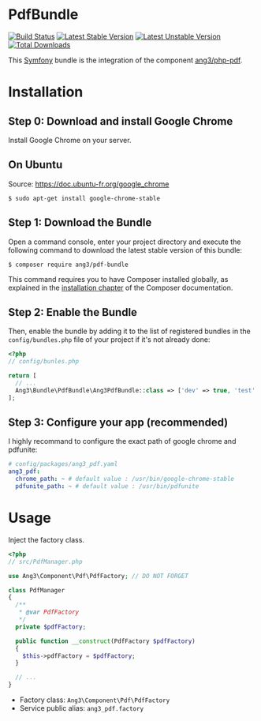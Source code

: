 PdfBundle
==============================

[![Build Status](https://travis-ci.org/Ang3/PdfBundle.svg?branch=master)](https://travis-ci.org/Ang3/PdfBundle) [![Latest Stable Version](https://poser.pugx.org/ang3/pdf-bundle/v/stable)](https://packagist.org/packages/ang3/pdf-bundle) [![Latest Unstable Version](https://poser.pugx.org/ang3/pdf-bundle/v/unstable)](https://packagist.org/packages/ang3/pdf-bundle) [![Total Downloads](https://poser.pugx.org/ang3/pdf-bundle/downloads)](https://packagist.org/packages/ang3/pdf-bundle)

This [Symfony](https://symfony.com) bundle is the integration of the component [ang3/php-pdf](https://github.com/Ang3/php-pdf).

Installation
============

Step 0: Download and install Google Chrome
------------------------------------------

Install Google Chrome on your server.

## On Ubuntu

Source: https://doc.ubuntu-fr.org/google_chrome

```console
$ sudo apt-get install google-chrome-stable
```

Step 1: Download the Bundle
---------------------------

Open a command console, enter your project directory and execute the
following command to download the latest stable version of this bundle:

```console
$ composer require ang3/pdf-bundle
```

This command requires you to have Composer installed globally, as explained
in the [installation chapter](https://getcomposer.org/doc/00-intro.md)
of the Composer documentation.

Step 2: Enable the Bundle
-------------------------

Then, enable the bundle by adding it to the list of registered bundles
in the `config/bundles.php` file of your project if it's not already done:

```php
<?php
// config/bunles.php

return [
  // ...
  Ang3\Bundle\PdfBundle\Ang3PdfBundle::class => ['dev' => true, 'test' => true],
];
```

Step 3: Configure your app (recommended)
----------------------------------------

I highly recommand to configure the exact path of google chrome and pdfunite:

```yaml
# config/packages/ang3_pdf.yaml
ang3_pdf:
  chrome_path: ~ # default value : /usr/bin/google-chrome-stable
  pdfunite_path: ~ # default value : /usr/bin/pdfunite
```

Usage
=====

Inject the factory class.

```php
<?php
// src/PdfManager.php

use Ang3\Component\Pdf\PdfFactory; // DO NOT FORGET

class PdfManager
{
  /**
   * @var PdfFactory
   */
  private $pdfFactory;

  public function __construct(PdfFactory $pdfFactory)
  {
    $this->pdfFactory = $pdfFactory;
  }

  // ...
}
```

- Factory class: ```Ang3\Component\Pdf\PdfFactory```
- Service public alias: ```ang3_pdf.factory```
